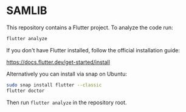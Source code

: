 # SAMLIB

This repository contains a Flutter project. To analyze the code run:

```bash
flutter analyze
```

If you don't have Flutter installed, follow the official installation guide:

<https://docs.flutter.dev/get-started/install>

Alternatively you can install via snap on Ubuntu:

```bash
sudo snap install flutter --classic
flutter doctor
```

Then run `flutter analyze` in the repository root.

